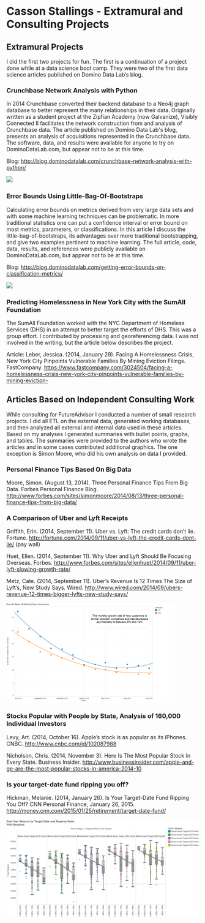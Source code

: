 # Casson Stallings - Extramural and Consulting Projects #

## Extramural Projects ##
I did the first two projects for fun. The first is a continuation of a project done 
while at a data science boot camp. They were two of the first data science articles 
published on Domino Data Lab’s blog.  


### Crunchbase Network Analysis with Python ###
In 2014 Crunchbase converted their backend database to a Neo4j graph database to better
represent the many relationships in their data. Originally written as a student project 
at the Zipfian Academy (now Galvanize), Visibly Connected II facilitates the network 
construction from and analysis of Crunchbase data. The article published on Domino Data 
Lab's blog, presents an analysis of acquisitions represented in the Crunchbase data. 
The software, data, and results were available for anyone to try on DominoDataLab.com, 
but appear not to be at this time.

Blog: http://blog.dominodatalab.com/crunchbase-network-analysis-with-python/

<!-- Project: https://app.dominoup.com/CassonStallings/VisiblyConnected/documentation/ -->

![](https://cdn.sanity.io/images/kuana2sp/production-main/5b4dc9580e9ae85e72d73b26603143251eded696-1024x768.png?w=1080&fit=max&auto=format)

### Error Bounds Using Little-Bag-Of-Bootstraps ### 
Calculating error bounds on metrics derived from very large data sets and with some machine 
learning techniques can be problematic. In more traditional statistics one can put a confidence 
interval or error bound on most metrics, parameters, or classifications. In this article I discuss 
the little-bag-of-bootstraps, its advantages over more traditional bootstrapping, and give two 
examples pertinent to machine learning. The full article, code, data, results, and references were 
publicly available on DominoDataLab.com, but appear not to be at this time.

Blog: http://blog.dominodatalab.com/getting-error-bounds-on-classification-metrics/

<!-- Project: http://app.dominoup.com/CassonStallings/bootstraps/documentation/ -->

![](https://cdn.sanity.io/images/kuana2sp/production-main/aebce8548eb5f7357f335143016713e08465af6f-1800x1500.png?w=1536&fit=max&auto=format)

### Predicting Homelessness in New York City with the SumAll Foundation ###
The SumAll Foundation worked with the NYC Department of Homeless Services (DHS) in 
an attempt to better target the efforts of DHS. This was a group effort. I contributed 
by processing and georeferencing data. I was not involved in the writing, but the 
article below describes the project. 

Article: Leber, Jessica. (2014, January 29). Facing A Homelessness Crisis, New York City Pinpoints 
Vulnerable Families By Mining Eviction Filings. FastCompany. 
https://www.fastcompany.com/3024504/facing-a-homelessness-crisis-new-york-city-pinpoints-vulnerable-families-by-mining-eviction-


## Articles Based on Independent Consulting Work ##
While consulting for FutureAdvisor I conducted a number of small research projects. I did 
all ETL on the external data, generated working databases, and then analyzed all external 
and internal data used in these articles. Based on my analyses I generated summaries with 
bullet points, graphs, and tables. The summaries were provided to the authors who wrote the 
articles and in some cases contributed additional graphics. The one exception is Simon 
Moore, who did his own analysis on data I provided.

### Personal Finance Tips Based On Big Data ###
Moore, Simon. (August 13, 2014). Three Personal Finance Tips From Big Data. Forbes Personal 
Finance Blog. http://www.forbes.com/sites/simonmoore/2014/08/13/three-personal-finance-tips-from-big-data/

### A Comparison of Uber and Lyft Receipts ###
Griffith, Erin. (2014, September 11). Uber vs. Lyft: The credit cards don’t lie. Fortune. 
http://fortune.com/2014/09/11/uber-vs-lyft-the-credit-cards-dont-lie/ (pay wall)

Huet, Ellen. (2014, September 11). Why Uber and Lyft Should Be Focusing Overseas. Forbes. 
http://www.forbes.com/sites/ellenhuet/2014/09/11/uber-lyft-slowing-growth-rate/

Metz, Cate. (2014, September 11). Uber’s Revenue Is 12 Times The Size of Lyft’s, New Study Says. Wired. 
http://www.wired.com/2014/09/ubers-revenue-12-times-bigger-lyfts-new-study-says/

![Figure showing growth rate of new customers decreasing between July 2012 and July 2014](/files/images/uber_lyft_growth_rate_image.png)

### Stocks Popular with People by State, Analysis of 160,000 Individual Investors ###
Levy, Art. (2014, October 16). Apple’s stock is as popular as its iPhones. CNBC. 
http://www.cnbc.com/id/102087988

Nicholson, Chris. (2014, November 3). Here Is The Most Popular Stock In Every State. Business Insider. 
http://www.businessinsider.com/apple-and-ge-are-the-most-popular-stocks-in-america-2014-10

### Is your target-date fund ripping you off? ###
Hickman, Melanie. (2014, January 26). Is Your Target-Date Fund Ripping You Off? CNN Personal Finance, 
January 26, 2015. http://money.cnn.com/2015/01/25/retirement/target-date-fund/

![Figure showing target-date fund returns by retirement date and fund expenses](/files/images/target_date_fund_and_expenses.png)